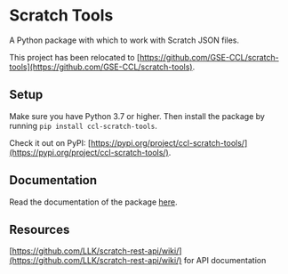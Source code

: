 # Scratch Tools
A Python package with which to work with Scratch JSON files.

This project has been relocated to [https://github.com/GSE-CCL/scratch-tools](https://github.com/GSE-CCL/scratch-tools).


## Setup

Make sure you have Python 3.7 or higher. Then install the package by running ```pip install ccl-scratch-tools```.

Check it out on PyPI: [https://pypi.org/project/ccl-scratch-tools/](https://pypi.org/project/ccl-scratch-tools/).

## Documentation

Read the documentation of the package [here](https://ccl-scratch-tools.readthedocs.io/en/latest/).

## Resources
[https://github.com/LLK/scratch-rest-api/wiki/](https://github.com/LLK/scratch-rest-api/wiki/) for API documentation
